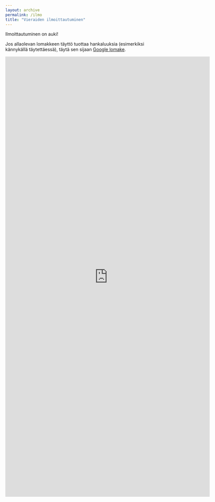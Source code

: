 ```yaml
---
layout: archive
permalink: /ilmo
title: "Vieraiden ilmoittautuminen"
---
```


Ilmoittautuminen on auki!

Jos allaolevan lomakkeen täyttö tuottaa hankaluuksia (esimerkiksi kännykällä täytettäessä), täytä sen sijaan [Google lomake](https://forms.gle/QoWSTzyL7tSm6HeJ6).

<iframe src="https://docs.google.com/forms/d/e/1FAIpQLSc3oZw0y4CJyvZukEIp0_mZZ3cVVZDAKcQ4aaGpTEyDKgAV-A/viewform?embedded=true" width="640" height="1375" frameborder="0" marginheight="0" marginwidth="0">Ladataan…</iframe>
